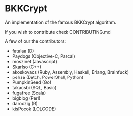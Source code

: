 # BKKCrypt

An implementation of the famous BKKCrypt algorithm. 

If you wish to contribute check CONTRIBUTING.md

A few of our the contributors:

* fatalaa (D)
* Paydogs (Objective-C, Pascal)
* moszinet (Javascript)
* Skarlso (C++)
* akoskovacs (Ruby, Assembly, Haskell, Erlang, Brainfuck)
* pehsa (Batch, PowerShell, Python)
* PumpkinSeed (Go)
* takacsbi (SQL, Basic)
* fugafree (Scala)
* bigblog (Perl)
* daroczig (R)
* kisPocok (LOLCODE)
